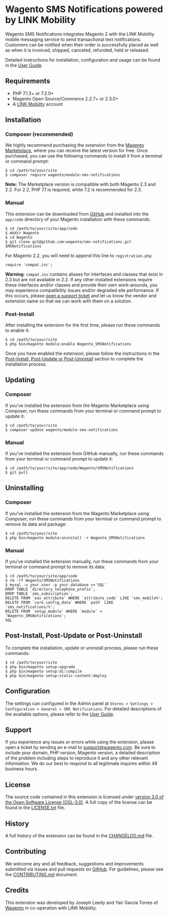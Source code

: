 # Wagento SMS Notifications powered by LINK Mobility

Wagento SMS Notifications integrates Magento 2 with the LINK Mobility
mobile messaging service to send transactional text notifications. Customers can
be notified when their order is successfully placed as well as when it is
invoiced, shipped, canceled, refunded, held or released.

Detailed instructions for installation, configuration and usage can be found in
the [User Guide].

## Requirements

* PHP 7.1.3+ or 7.2.0+
* Magento Open Source/Commerce 2.2.7+ or 2.3.0+
* A [LINK Mobility] account

## Installation

### Composer (recommended)

We highly recommend purchasing the extension from the [Magento Marketplace],
where you can receive the latest version for free. Once purchased, you can use
the following commands to install it from a terminal or command prompt:

    $ cd /path/to/your/site
    $ composer require wagento/module-sms-notifications

**Note:** The Marketplace version is compatible with both Magento 2.3 and 2.2.
For 2.2, PHP 7.1 is required, while 7.2 is recommended for 2.3.

### Manual

This extension can be downloaded from [GitHub] and installed into the
`app/code` directory of your Magento installation with these commands:

    $ cd /path/to/your/site/app/code
    $ mkdir Wagento
    $ cd Wagento
    $ git clone git@github.com:wagento/sms-notifications.git SMSNotifications

For Magento 2.2, you will need to append this line to `registration.php`:

    require 'compat.inc';

**Warning**: `compat.inc` contains aliases for interfaces and classes that exist
in 2.3 but are not available in 2.2. If any other installed extensions require
these interfaces and/or classes and provide their own work-arounds, you may
experience compatibility issues and/or degraded site performance. If this
occurs, please [open a support ticket][Support] and let us know the vendor and
extension name so that we can work with them on a solution.

### Post-Install

After installing the extension for the first time, please run these commands to
enable it:

    $ cd /path/to/your/site
    $ php bin/magento module:enable Wagento_SMSNotifications

Once you have enabled the extension, please follow the instructions in the
[Post-Install, Post-Update or Post-Uninstall][post]
section to complete the installation process.

## Updating

### Composer

If you've installed the extension from the Magento Marketplace using Composer,
run these commands from your terminal or command prompt to update it:

    $ cd /path/to/your/site
    $ composer update wagento/module-sms-notifications

### Manual

If you've installed the extension from GitHub manually, run these commands from
your terminal or command prompt to update it:

    $ cd /path/to/your/site/app/code/Wagento/SMSNotifications
    $ git pull

## Uninstalling

### Composer

If you've installed the extension from the Magento Marketplace using Composer,
run these commands from your terminal or command prompt to remove its data and
package:

    $ cd /path/to/your/site
    $ php bin/magento module:uninstall -r Wagento_SMSNotifications

### Manual

If you've installed the extension manually, run these commands from your
terminal or command prompt to remove its data:

    $ cd /path/to/your/site/app/code
    $ rm -rf Wagento/SMSNotifications
    $ mysql -u your_user -p your_database <<'SQL'
    DROP TABLE `directory_telephone_prefix`;
    DROP TABLE `sms_subscription`;
    DELETE FROM `eav_attribute` WHERE `attribute_code` LIKE 'sms_mobile%';
    DELETE FROM `core_config_data` WHERE `path` LIKE 'sms_notifications/%';
    DELETE FROM `setup_module` WHERE `module` = 'Wagento_SMSNotifications';
    SQL

## Post-Install, Post-Update or Post-Uninstall

To complete the installation, update or uninstall process, please run these
commands:

    $ cd /path/to/your/site
    $ php bin/magento setup:upgrade
    $ php bin/magento setup:di:compile
    $ php bin/magento setup:static-content:deploy

## Configuration

The settings can configured in the Admin panel at
`Stores > Settings > Configuration > General > SMS Notifications`. For detailed
descriptions of the available options, please refer to the [User Guide].

## Support

If you experience any issues or errors while using the extension, please open a
ticket by sending an e-mail to [support@wagento.com][Support]. Be sure to
include your domain, PHP version, Magento version, a detailed description of the
problem including steps to reproduce it and any other relevant information. We
do our best to respond to all legitimate inquires within 48 business hours.

## License

The source code contained in this extension is licensed under [version 3.0 of
the Open Software License (OSL-3.0)][OSL]. A full copy of the license can be
found in the [LICENSE.txt] file.

## History

A full history of the extension can be found in the [CHANGELOG.md] file.

## Contributing

We welcome any and all feedback, suggestions and improvements submitted via
issues and pull requests on [GitHub]. For guidelines, please see the
[CONTRIBUTING.md] document. 

## Credits

This extension was developed by Joseph Leedy and Yair García Torres of [Wagento]
in co-operation with LINK Mobility.

[Wagento]: https://wagento.com
[LINK Mobility]: https://www.linkmobility.com
[User Guide]: https://docs.wagento.com/extensions/sms-notifications/UserGuide.pdf
[Magento Marketplace]: https://marketplace.magento.com/wagento-module-sms-notifications.html
[GitHub]: https://github.com/wagento/sms-notifications
[OSL]: https://opensource.org/licenses/OSL-3.0.php
[LICENSE.txt]: ./LICENSE.txt
[CHANGELOG.md]: ./CHANGELOG.md
[CONTRIBUTING.md]: ./CONTRIBUTING.md
[Support]: mailto:support@wagento.com?subject=[SMS%20Notifications]%20
[post]: #post-install-post-update-or-post-uninstall